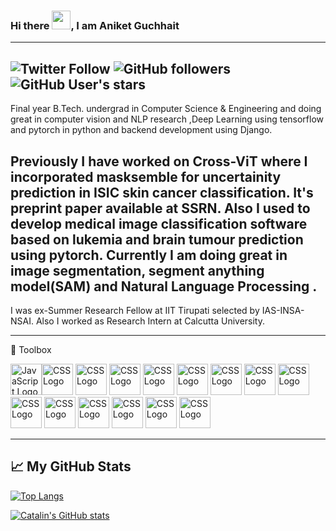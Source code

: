 ### Hi there <img src="https://raw.githubusercontent.com/MartinHeinz/MartinHeinz/master/wave.gif" width="30px">, I am Aniket Guchhait
---
## <img alt="Twitter Follow" src="https://img.shields.io/twitter/follow/CseAniket?style=social"> <img alt="GitHub followers" src="https://img.shields.io/github/followers/aniketrox?style=social">  <img alt="GitHub User's stars" src="https://img.shields.io/github/stars/aniketrox?style=social">


Final year B.Tech. undergrad in Computer Science & Engineering and doing great in computer vision and NLP research ,Deep Learning using tensorflow and pytorch in python and backend development using Django.

Previously I have worked on Cross-ViT where I incorporated masksemble for uncertainity prediction in ISIC skin cancer classification. It's preprint paper available at SSRN. Also I used to develop medical image classification software based on lukemia and brain tumour prediction using pytorch. Currently I am doing great in image segmentation, segment anything model(SAM) and Natural Language Processing .
--
I was ex-Summer Research Fellow at IIT Tirupati selected by IAS-INSA-NSAI. Also I worked as Research Intern at Calcutta University.

---

🧰 Toolbox

<img src="https://s3.dualstack.us-east-2.amazonaws.com/pythondotorg-assets/media/community/logos/python-logo-only.png" alt="JavaScript Logo" width="50" height="50"/><img src="https://static.djangoproject.com/img/logos/django-logo-negative.svg" alt="CSS Logo" width="50" height="50"/>
<img src="https://upload.wikimedia.org/wikipedia/commons/1/18/C_Programming_Language.svg" alt="CSS Logo" width="50" height="50"/>
<img src="https://upload.wikimedia.org/wikipedia/commons/6/61/HTML5_logo_and_wordmark.svg" alt="CSS Logo" width="50" height="50"/>
<img src="https://upload.wikimedia.org/wikipedia/commons/d/d5/CSS3_logo_and_wordmark.svg" alt="CSS Logo" width="50" height="50"/>
<img src="https://upload.wikimedia.org/wikipedia/commons/0/0a/MySQL_textlogo.svg" alt="CSS Logo" width="50" height="50"/>
<img src="https://upload.wikimedia.org/wikipedia/commons/3/38/SQLite370.svg" alt="CSS Logo" width="50" height="50"/>
<img src="https://upload.wikimedia.org/wikipedia/commons/e/e0/Git-logo.svg" alt="CSS Logo" width="50" height="50"/>
<img src="https://upload.wikimedia.org/wikipedia/commons/9/91/Octicons-mark-github.svg" alt="CSS Logo" width="50" height="50"/>
<img src="https://upload.wikimedia.org/wikipedia/commons/3/31/NumPy_logo_2020.svg" alt="CSS Logo" width="50" height="50"/>
<img src="https://upload.wikimedia.org/wikipedia/commons/e/ed/Pandas_logo.svg" alt="CSS Logo" width="50" height="50"/>
<img src="https://upload.wikimedia.org/wikipedia/commons/0/05/Scikit_learn_logo_small.svg" alt="CSS Logo" width="50" height="50"/>
<img src="https://upload.wikimedia.org/wikipedia/commons/2/2d/Tensorflow_logo.svg" alt="CSS Logo" width="50" height="50"/>
<img src="https://upload.wikimedia.org/wikipedia/commons/a/ae/Keras_logo.svg" alt="CSS Logo" width="50" height="50"/>
<img src="https://upload.wikimedia.org/wikipedia/commons/1/10/PyTorch_logo_icon.svg" alt="CSS Logo" width="50" height="50"/>


---

## &#x1f4c8; My GitHub Stats

[![Top Langs](https://github-readme-stats.vercel.app/api/top-langs/?username=aniketrox&hide=html&theme=radical)](https://github.com/anuraghazra/github-readme-stats)

[![Catalin's GitHub stats](https://github-readme-stats.vercel.app/api?username=aniketrox&theme=radical)](https://github.com/anuraghazra/github-readme-stats)
